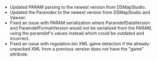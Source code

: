 * Updated PARAM parsing to the newest version from DSMapStudio.
* Updated the Paramdex to the newest version from DSMapStudio and Vawser.
* Fixed an issue with PARAM serialization where ParamdefDataVersion and ParamdefFormatVersion would not be serialized from the PARAM, using the paramdef's values instead which could be outdated and incorrect.
* Fixed an issue with regulation.bin XML game detection if the already-unpacked XML from a previous version does not have the "game" attribute.
